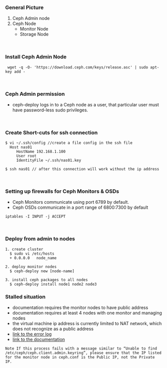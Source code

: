 ### General Picture
1. Ceph Admin node
2. Ceph Node
    - Monitor Node
    - Storage Node

<br>

### Install Ceph Admin Node
```
 wget -q -O- 'https://download.ceph.com/keys/release.asc' | sudo apt-key add -
```

<br>

### Ceph Admin permission
- ceph-deploy logs in to a Ceph node as a user, that particular user must have password-less sudo privileges.

<br>

### Create Short-cuts for ssh connection
```
$ vi ~/.ssh/config //create a file config in the ssh file
  Host nas01
     HostName 192.168.1.100
     User root
     IdentityFile ~/.ssh/nas01.key

$ ssh nas01 // after this connection will work without the ip address      
```

<br>

### Setting up firewalls for Ceph Monitors & OSDs
  - Ceph Monitors communicate using port 6789 by default.
  - Ceph OSDs communicate in a port range of 6800:7300 by default

```
iptables -I INPUT -j ACCEPT
```

<br>

### Deploy from admin to nodes
```
1. create cluster
  $ sudo vi /etc/hosts
  + 0.0.0.0   node_name

2. deploy monitor nodes
  $ ceph-deploy new [node-name]

3. install ceph packages to all nodes
  $ ceph-deploy install node1 node2 node3

```

### Stalled situation
- documentation requires the monitor nodes to have public address
- documentation requires at least 4 nodes with one monitor and managing nodes
- the virtual machine ip address is currently limited to NAT network, which does not recognize as a public address
- [link to the error log](ERROR_LOG)
- [link to the documentation](http://docs.ceph.com/docs/master/start/quick-ceph-deploy/)

```
Note If this process fails with a message similar to “Unable to find /etc/ceph/ceph.client.admin.keyring”, please ensure that the IP listed for the monitor node in ceph.conf is the Public IP, not the Private IP.
```

